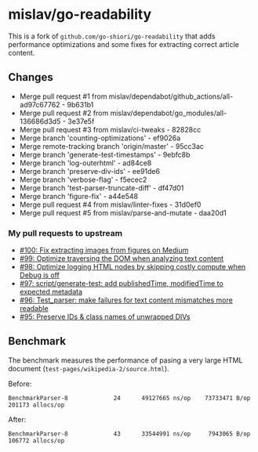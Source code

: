 # mislav/go-readability

This is a fork of `github.com/go-shiori/go-readability` that adds performance optimizations and some fixes for extracting correct article content.

## Changes

- Merge pull request #1 from mislav/dependabot/github_actions/all-ad97c67762 - 9b631b1
- Merge pull request #2 from mislav/dependabot/go_modules/all-136686d3d5 - 3e37e5f
- Merge pull request #3 from mislav/ci-tweaks - 82828cc
- Merge branch 'counting-optimizations' - ef9026a
- Merge remote-tracking branch 'origin/master' - 95cc3ac
- Merge branch 'generate-test-timestamps' - 9ebfc8b
- Merge branch 'log-outerhtml' - ad84ce8
- Merge branch 'preserve-div-ids' - ee91de6
- Merge branch 'verbose-flag' - f5ecec2
- Merge branch 'test-parser-truncate-diff' - df47d01
- Merge branch 'figure-fix' - a44e548
- Merge pull request #4 from mislav/linter-fixes - 31d0ef0
- Merge pull request #5 from mislav/parse-and-mutate - daa20d1

### My pull requests to upstream

- [#100: Fix extracting images from figures on Medium](https://github.com/go-shiori/go-readability/pull/100)
- [#99: Optimize traversing the DOM when analyzing text content](https://github.com/go-shiori/go-readability/pull/99)
- [#98: Optimize logging HTML nodes by skipping costly compute when Debug is off](https://github.com/go-shiori/go-readability/pull/98)
- [#97: script/generate-test: add publishedTime, modifiedTime to expected metadata](https://github.com/go-shiori/go-readability/pull/97)
- [#96: Test_parser: make failures for text content mismatches more readable](https://github.com/go-shiori/go-readability/pull/96)
- [#95: Preserve IDs & class names of unwrapped DIVs](https://github.com/go-shiori/go-readability/pull/95)

## Benchmark

The benchmark measures the performance of pasing a very large HTML document (`test-pages/wikipedia-2/source.html`).

Before:
~~~
BenchmarkParser-8   	      24	  49127665 ns/op	73733471 B/op	  201173 allocs/op
~~~

After:
~~~
BenchmarkParser-8   	      43	  33544991 ns/op	 7943065 B/op	  106772 allocs/op
~~~
